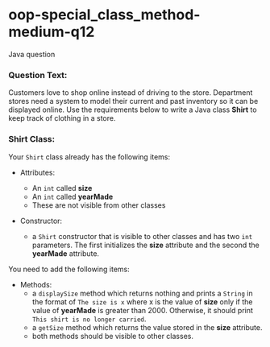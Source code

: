 # oop-special_class_method-medium-q12

Java question

### Question Text:

Customers love to shop online instead of driving to the store. Department stores need a system to model their current 
and past inventory so it can be displayed online. Use the requirements below to write a Java class **Shirt** to keep 
track of clothing in a store.

### Shirt Class:

Your `Shirt` class already has the following items:

- Attributes:
    - An `int` called **size**
    - An `int` called **yearMade**
    - These are not visible from other classes

- Constructor:
    - a `Shirt` constructor that is visible to other classes and has two `int` parameters. The first initializes
      the **size** attribute and the second the **yearMade** attribute.

You need to add the following items:

- Methods:
    - a `displaySize` method which returns nothing and prints a `String` in the format of `The size is x` where x is 
      the value of **size** only if the value of **yearMade** is greater than 2000. Otherwise, it should print 
      `This shirt is no longer carried`.
    - a `getSize` method which returns the value stored in the **size** attribute.
    - both methods should be visible to other classes.